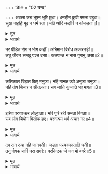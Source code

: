 +++
title = "02 छन्द"

+++
अबला कच भूषन भूरि छुधा। धनहीन दुखी ममता बहुधा॥  
सुख चाहहिं मूढ न धर्म रता। मति थोरि कठोरि न कोमलता॥1॥  

<details><summary>मूल</summary>

अबला कच भूषन भूरि छुधा। धनहीन दुखी ममता बहुधा॥  
सुख चाहहिं मूढ न धर्म रता। मति थोरि कठोरि न कोमलता॥1॥  
</details>

<details><summary>भावार्थ</summary>

स्त्रियों के बाल ही भूषण हैं (उनके शरीर पर कोई आभूषण नहीं रह गया) और उनको भूख बहुत लगती है (अर्थात्‌ वे सदा अतृप्त ही रहती हैं)। वे धनहीन और बहुत प्रकार की ममता होने के कारण दुःखी रहती हैं। वे मूर्ख सुख चाहती हैं, पर धर्म में उनका प्रेम नहीं है। बुद्धि थोडी है और कठोर है, उनमें कोमलता नहीं है॥1॥  
</details>

नर पीडित रोग न भोग कहीं। अभिमान बिरोध अकारनहीं॥  
लघु जीवन सम्बदु पञ्च दसा। कलपान्त न नास गुमानु असा॥2॥  

<details><summary>मूल</summary>

नर पीडित रोग न भोग कहीं। अभिमान बिरोध अकारनहीं॥  
लघु जीवन सम्बदु पञ्च दसा। कलपान्त न नास गुमानु असा॥2॥  
</details>

<details><summary>भावार्थ</summary>

मनुष्य रोगों से पीडित हैं, भोग (सुख) कहीं नहीं है। बिना ही कारण अभिमान और विरोध करते हैं। दस-पाँच वर्ष का थोडा सा जीवन है, परन्तु घमण्ड ऐसा है मानो कल्पान्त (प्रलय) होने पर भी उनका नाश नहीं होगा॥2॥  
</details>

कलिकाल बिहाल किए मनुजा। नहिं मानत क्वौ अनुजा तनुजा॥  
नहिं तोष बिचार न सीतलता। सब जाति कुजाति भए मगता॥3॥  

<details><summary>मूल</summary>

कलिकाल बिहाल किए मनुजा। नहिं मानत क्वौ अनुजा तनुजा॥  
नहिं तोष बिचार न सीतलता। सब जाति कुजाति भए मगता॥3॥  
</details>

<details><summary>भावार्थ</summary>

कलिकाल ने मनुष्य को बेहाल (अस्त-व्यस्त) कर डाला। कोई बहिन-बेटी का भी विचार नहीं करता। (लोगों में) न सन्तोष है, न विवेक है और न शीतलता है। जाति, कुजाति सभी लोग भीख माँगने वाले हो गए॥3॥  
</details>

इरिषा परुषाच्छर लोलुपता। भरि पूरि रही समता बिगता॥  
सब लोग बियोग बिसोक हए। बरनाश्रम धर्म अचार गए॥4॥  

<details><summary>मूल</summary>

इरिषा परुषाच्छर लोलुपता। भरि पूरि रही समता बिगता॥  
सब लोग बियोग बिसोक हए। बरनाश्रम धर्म अचार गए॥4॥  
</details>

<details><summary>भावार्थ</summary>

ईर्षा (डाह), कडुवे वचन और लालच भरपूर हो रहे हैं, समता चली गई। सब लोग वियोग और विशेष शोक से मरे पडे हैं। वर्णाश्रम धर्म के आचरण नष्ट हो गए॥4॥  
</details>

दम दान दया नहिं जानपनी। जडता परबञ्चनताति घनी॥  
तनु पोषक नारि नरा सगरे। परनिन्दक जे जग मो बगरे॥5॥  

<details><summary>मूल</summary>

दम दान दया नहिं जानपनी। जडता परबञ्चनताति घनी॥  
तनु पोषक नारि नरा सगरे। परनिन्दक जे जग मो बगरे॥5॥  
</details>

<details><summary>भावार्थ</summary>

इन्द्रियों का दमन, दान, दया और समझदारी किसी में नहीं रही। मूर्खता और दूसरों को ठगना, यह बहुत अधिक बढ गया। स्त्री-पुरुष सभी शरीर के ही पालन-पोषण में लगे रहते हैं। जो पराई निन्दा करने वाले हैं, जगत्‌ में वे ही फैले हैं॥5॥  
</details>

<div class="audioEmbed"  caption="AIR-वाचनम्" src="https://archive
.org/download/rAmcharitmAnas-AIR/EPI-392.mp3"></div>
